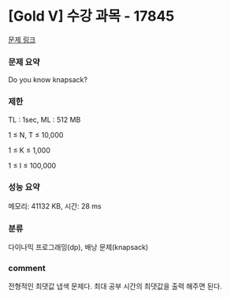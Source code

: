 
# [Gold V] 수강 과목 - 17845

[문제 링크](https://www.acmicpc.net/problem/17845)

### 문제 요약

<p> Do you know knapsack? </p>

### 제한

TL : 1sec, ML : 512 MB

1 ≤ N, T ≤ 10,000

1 ≤ K ≤ 1,000

1 ≤ I ≤ 100,000

### 성능 요약

메모리: 41132 KB, 시간: 28 ms

### 분류

다이나믹 프로그래밍(dp), 배낭 문제(knapsack)

### comment

전형적인 최댓값 냅색 문제다. 최대 공부 시간의 최댓값을 출력 해주면 된다.
